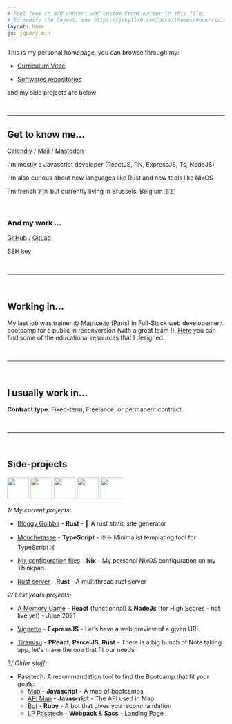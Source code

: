 ```yaml
---
# Feel free to add content and custom Front Matter to this file.
# To modify the layout, see https://jekyllrb.com/docs/themes/#overriding-theme-defaults
layout: home
js: jquery.min
---
```


This is my personal homepage, you can browse through my:

- [Curriculum Vitae](https://nicolashov.github.io/cv/)

- [Softwares repositories](https://github.com/NicolasHov?tab=repositories)

and my side projects are below

<br>

-----

## Get to know me...

[Calendly](https://calendly.com/hovart-nicolas/) / [Mail](mailto:nicolas@hovart.me) / [Mastodon](https://hachyderm.io/@Nicolas_ho)


I'm mostly a Javascript developer (ReactJS, RN, ExpressJS, Ts, NodeJS) 

I'm also curious about new languages like Rust and new tools like NixOS

I'm french 🇫🇷 but currently living in Brussels, Belgium 🇧🇪

<br>

### And my work ...

[GitHub](https://github.com/NicolasHov) / [GitLab](https://gitlab.com/NicolasHov)

[SSH key](https://github.com/NicolasHov.keys)

<br>

-----
<br>

## Working in...

My last job was trainer @ [Matrice.io](https://matrice.io/ecole/fullstack/) (Paris) in Full-Stack web developement bootcamp for a public in reconversion (with a great team !). [Here](https://github.com/Matrice-io) you can find some of the educational resources that I designed.

<br>

-----
<br>

## I usually work in...

**Contract type**: Fixed-term, Freelance, or permanent contract.

<br>

----
<br>

## Side-projects

<img src="https://www.logo.wine/a/logo/React_(web_framework)/React_(web_framework)-Logo.wine.svg"  width="50" height="(0">
<img src="https://www.logo.wine/a/logo/Node.js/Node.js-Logo.wine.svg"  width="50" height="50">
<img src="https://www.logo.wine/a/logo/TypeScript/TypeScript-Logo.wine.svg"  width="50" height="50">
<img src="https://www.logo.wine/a/logo/Rust_(programming_language)/Rust_(programming_language)-Logo.wine.svg"  width="50" height="50">
<img src="https://www.logo.wine/a/logo/Ruby_on_Rails/Ruby_on_Rails-Logo.wine.svg"  width="50" height="50">

*1/ My current projects:*

- [Bloggy Golbba](https://github.com/NicolasHov/bloggy-golbba) - **Rust** - 📝 A rust static site generator

- [Mouchetasse](https://github.com/NicolasHov/mouchetasse) - **TypeScript** - 🪰☕️ Minimalist templating tool for TypeScript :{ 

- [Nix configuration files](https://github.com/NicolasHov/nixfiles) - **Nix** - My personal NixOS configuration on my Thinkpad.

- [Rust server](https://github.com/NicolasHov/rust-server) - **Rust** - A multithread rust server



*2/ Last years projects:*

- [A Memory Game](https://nicolashov.github.io/memory_react_fruits/)  - **React** (functionnal) & **NodeJs** (for High Scores - not live yet) - June 2021

- [Vignette](https://github.com/newtype256/vignette) - **ExpressJS** - Let’s have a web preview of a given URL

- [Tiramisu](https://github.com/cppccn/trms) - **PReact**, **ParcelJS**, **Rust** - There is a big bunch of Note taking app, let's make the one that fit our needs


*3/ Older stuff:*

- Passtech: A recommendation tool to find the Bootcamp that fit your goals:
  - [Map](https://github.com/3615passtech/map) - **Javascript** - A map of bootcamps
  - [API Map](https://github.com/3615passtech/api.map) - **Javascript** - The API used in Map
  - [Bot](https://github.com/3615passtech/bip-bop-bip-bot) - **Ruby** - A bot that gives you recommandation
  - [LP Passtech](https://github.com/3615passtech/3615passtech.github.io) - **Webpack** & **Sass** - Landing Page

<br>
